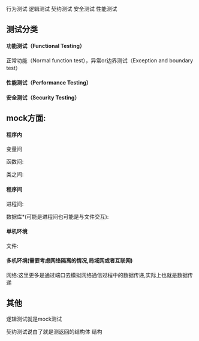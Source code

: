 行为测试 逻辑测试 契约测试 安全测试 性能测试

## 测试分类

#### 功能测试（Functional Testing）

正常功能（Normal function test），异常or边界测试（Exception and boundary test）

#### 性能测试（Performance Testing）

#### 安全测试（Security Testing）



## mock方面:

#### 程序内

变量间

函数间:

类之间:

#### 程序间

进程间:

数据库*(可能是进程间也可能是与文件交互):

#### 单机环境

文件:

#### 多机环境(需要考虑网络隔离的情况,局域网或者互联网)

网络:这里更多是通过端口去模拟网络通信过程中的数据传递,实际上也就是数据传递





## 其他

逻辑测试就是mock测试

契约测试说白了就是测返回的结构体 结构